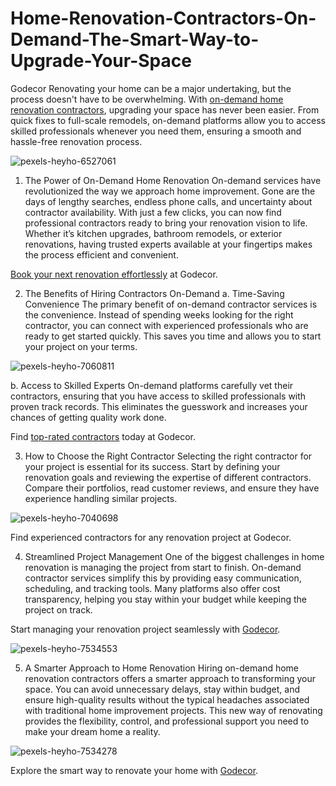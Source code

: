 # Home-Renovation-Contractors-On-Demand-The-Smart-Way-to-Upgrade-Your-Space
Godecor
Renovating your home can be a major undertaking, but the process doesn't have to be overwhelming. With <a href="https://godecor.app/" target="_blank">on-demand home renovation contractors</a>, upgrading your space has never been easier. From quick fixes to full-scale remodels, on-demand platforms allow you to access skilled professionals whenever you need them, ensuring a smooth and hassle-free renovation process.

![pexels-heyho-6527061](https://github.com/user-attachments/assets/25005849-eecf-41eb-90ea-55e278f12973)

1. The Power of On-Demand Home Renovation
On-demand services have revolutionized the way we approach home improvement. Gone are the days of lengthy searches, endless phone calls, and uncertainty about contractor availability. With just a few clicks, you can now find professional contractors ready to bring your renovation vision to life. Whether it’s kitchen upgrades, bathroom remodels, or exterior renovations, having trusted experts available at your fingertips makes the process efficient and convenient.

<a href="https://godecor.app/" target="_blank">Book your next renovation effortlessly</a> at Godecor.

2. The Benefits of Hiring Contractors On-Demand
a. Time-Saving Convenience
The primary benefit of on-demand contractor services is the convenience. Instead of spending weeks looking for the right contractor, you can connect with experienced professionals who are ready to get started quickly. This saves you time and allows you to start your project on your terms.

![pexels-heyho-7060811](https://github.com/user-attachments/assets/32750e1b-765e-4a66-a3fd-22207a758909)

b. Access to Skilled Experts
On-demand platforms carefully vet their contractors, ensuring that you have access to skilled professionals with proven track records. This eliminates the guesswork and increases your chances of getting quality work done.

Find <a href="https://godecor.app/" target="_blank">top-rated contractors</a> today at Godecor.

3. How to Choose the Right Contractor
Selecting the right contractor for your project is essential for its success. Start by defining your renovation goals and reviewing the expertise of different contractors. Compare their portfolios, read customer reviews, and ensure they have experience handling similar projects.

![pexels-heyho-7040698](https://github.com/user-attachments/assets/1b9aa25a-5734-4719-a1a4-b9cfdb44aa77)

Find experienced contractors for any renovation project at Godecor.

4. Streamlined Project Management
One of the biggest challenges in home renovation is managing the project from start to finish. On-demand contractor services simplify this by providing easy communication, scheduling, and tracking tools. Many platforms also offer cost transparency, helping you stay within your budget while keeping the project on track.

Start managing your renovation project seamlessly with <a href="https://godecor.app/" target="_blank">Godecor</a>.

![pexels-heyho-7534553](https://github.com/user-attachments/assets/e75c90e9-f554-40f3-ae5a-7f58680cbbfb)

5. A Smarter Approach to Home Renovation
Hiring on-demand home renovation contractors offers a smarter approach to transforming your space. You can avoid unnecessary delays, stay within budget, and ensure high-quality results without the typical headaches associated with traditional home improvement projects. This new way of renovating provides the flexibility, control, and professional support you need to make your dream home a reality.

![pexels-heyho-7534278](https://github.com/user-attachments/assets/24af030f-1c52-4721-b0bd-fe602d90c003)

Explore the smart way to renovate your home with <a href="https://godecor.app/" target="_blank">Godecor</a>.
